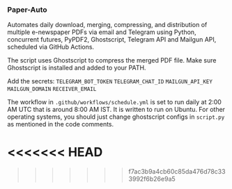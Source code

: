 ### Paper-Auto
	
Automates daily download, merging, compressing, and distribution of multiple e-newspaper PDFs via email and Telegram using Python, concurrent futures, PyPDF2, Ghostscript, Telegram API and Mailgun API, scheduled via GitHub Actions.
  
The script uses Ghostscript to compress the merged PDF file. Make sure Ghostscript is installed and added to your PATH.


Add the secrets:
`TELEGRAM_BOT_TOKEN` `TELEGRAM_CHAT_ID` `MAILGUN_API_KEY` `MAILGUN_DOMAIN` `RECEIVER_EMAIL`

The workflow in `.github/workflows/schedule.yml` is set to run daily at 2:00 AM UTC that is around 8:00 AM IST. It is written to run on Ubuntu. For other operating systems, you should just change ghostscript configs in `script.py` as mentioned in the code comments.

<<<<<<< HEAD
=======


>>>>>>> f7ac3b9a4cb60c85da476d78c333992f6b26e9a5

